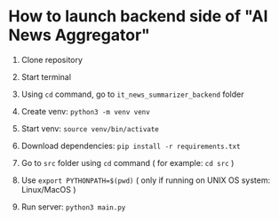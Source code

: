# How to launch backend side of "AI News Aggregator"

1. Clone repository

2. Start terminal

3. Using ```cd``` command, go to ```it_news_summarizer_backend``` folder

4. Create venv: ```python3 -m venv venv```

5. Start venv: ```source venv/bin/activate```

6. Download dependencies: ```pip install -r requirements.txt```

7. Go to ```src``` folder using ```cd``` command ( for example: ```cd src``` )

8. Use ```export PYTHONPATH=$(pwd)``` ( only if running on UNIX OS system: Linux/MacOS )

9. Run server: ```python3 main.py```
